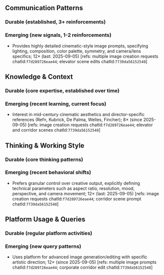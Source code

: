 ## Communication Patterns
### Durable (established, 3+ reinforcements)

### Emerging (new signals, 1-2 reinforcements)
- Provides highly detailed cinematic-style image prompts, specifying lighting, composition, color palette, symmetry, and camera/lens specifics; 12× (last: 2025-09-05) [refs: multiple image creation requests chatId:`f7d289726eae44`; elevator scene edits chatId:`7739da56152540`]

## Knowledge & Context
### Durable (core expertise, established over time)

### Emerging (recent learning, current focus)
- Interest in mid-century cinematic aesthetics and director-specific references (Refn, Kubrick, De Palma, Welles, Fincher); 8× (since 2025-09-05) [refs: image creation requests chatId:`f7d289726eae44`; elevator and corridor scenes chatId:`7739da56152540`]

## Thinking & Working Style
### Durable (core thinking patterns)

### Emerging (recent behavioral shifts)
- Prefers granular control over creative output, explicitly defining technical parameters such as aspect ratio, resolution, mood, perspective, and camera movement; 12× (last: 2025-09-05) [refs: image creation requests chatId:`f7d289726eae44`; corridor scene prompt chatId:`7739da56152540`]

## Platform Usage & Queries
### Durable (regular platform activities)

### Emerging (new query patterns)
- Uses platform for advanced image generation/editing with specific artistic direction; 12× (since 2025-09-05) [refs: multiple image prompts chatId:`f7d289726eae44`; corporate corridor edit chatId:`7739da56152540`]